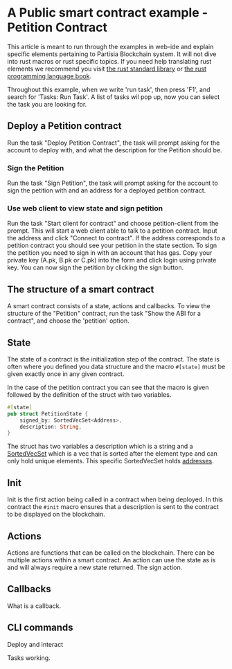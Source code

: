 # A Public smart contract example - Petition Contract

This article is meant to run through the examples in web-ide and explain specific elements pertaining to Partisia
Blockchain system. It will not dive into rust macros or rust specific topics. If you need help translating rust elements
we recommend you visit [the rust standard library](https://doc.rust-lang.org/std/index.html)
or [the rust programming language book](https://doc.rust-lang.org/book/).

Throughout this example, when we write 'run task', then press 'F1', and search for 'Tasks: Run Task'.
A list of tasks wil pop up, now you can select the task you are looking for.

## Deploy a Petition contract

Run the task "Deploy Petition Contract", the task will prompt asking for the account to deploy with,
and what the description for the Petition should be.

### Sign the Petition

Run the task "Sign Petition", the task will prompt asking for the account to sign the petition with 
and an address for a deployed petition contract.

### Use web client to view state and sign petition

Run the task "Start client for contract" and choose petition-client from the prompt.
This will start a web client able to talk to a petition contract. Input the address and click "Connect to contract".
If the address corresponds to a petition contract you should see your petition in the state section.
To sign the petition you need to sign in with an account that has gas. Copy your private key (A.pk, B.pk or C.pk)
into the form and click login using private key. You can now sign the petition by clicking the sign button.

## The structure of a smart contract

A smart contract consists of a state, actions and callbacks. To view the structure of the "Petition"
contract, run the task "Show the ABI for a contract", and choose the 'petition' option.

## State

The state of a contract is the initialization step of the contract. The state is often where you defined you data
structure and the macro `#[state]` must be given exactly once in any given contract.

In the case of the petition contract you can see that the macro is given followed by the definition of the struct with
two variables.

```rust
#[state]
pub struct PetitionState {
    signed_by: SortedVecSet<Address>,
    description: String,
}
```

The struct has two variables a description which is a string and
a [SortedVecSet](https://partisiablockchain.gitlab.io/language/contract-sdk/pbc_contract_common/sorted_vec_map/struct.SortedVecSet.html)
which is a vec that is sorted after the element type and can only hold unique elements. This specific SortedVecSet
holds [addresses](https://partisiablockchain.gitlab.io/language/contract-sdk/pbc_contract_common/address/index.html).

## Init

Init is the first action being called in a contract when being deployed. In this contract the `#init` macro ensures that
a description is sent to the contract to be displayed on the blockchain.

## Actions

Actions are functions that can be called on the blockchain. There can be multiple actions within a smart contract. An
action can use the state as is and will always require a new state returned.
The sign action.



## Callbacks

What is a callback.

## CLI commands

Deploy and interact

Tasks working.